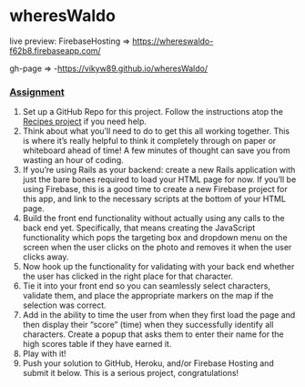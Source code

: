 # wheresWaldo

live preview: 
FirebaseHosting => https://whereswaldo-f62b8.firebaseapp.com/

gh-page => -https://vikyw89.github.io/wheresWaldo/

<section id="assignment">
  <h3><a href="#assignment" class="anchor-link">Assignment</a></h3>

  <div class="lesson-content__panel">
    <ol>
      <li>Set up a GitHub Repo for this project. Follow the instructions atop the <a href="https://www.theodinproject.com/lessons/foundations-recipes" target="_blank" rel="noopener noreferrer">Recipes project</a> if you need help.</li>
      <li>Think about what you’ll need to do to get this all working together. This is where it’s really helpful to think it completely through on paper or whiteboard ahead of time! A few minutes of thought can save you from wasting an hour of coding.</li>
      <li>If you’re using Rails as your backend: create a new Rails application with just the bare bones required to load your HTML page for now. If you’ll be using Firebase, this is a good time to create a new Firebase project for this app, and link to the necessary scripts at the bottom of your HTML page.</li>
      <li>Build the front end functionality without actually using any calls to the back end yet. Specifically, that means creating the JavaScript functionality which pops the targeting box and dropdown menu on the screen when the user clicks on the photo and removes it when the user clicks away.</li>
      <li>Now hook up the functionality for validating with your back end whether the user has clicked in the right place for that character.</li>
      <li>Tie it into your front end so you can seamlessly select characters, validate them, and place the appropriate markers on the map if the selection was correct.</li>
      <li>Add in the ability to time the user from when they first load the page and then display their “score” (time) when they successfully identify all characters. Create a popup that asks them to enter their name for the high scores table if they have earned it.</li>
      <li>Play with it!</li>
      <li>Push your solution to GitHub, Heroku, and/or Firebase Hosting and submit it below. This is a serious project, congratulations!</li>
    </ol>
  </div>

</section>
